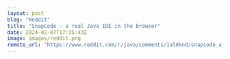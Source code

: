 ```yaml
---
layout: post
blog: "Reddit"
title: "SnapCode - a real Java IDE in the browser"
date: 2024-02-07T17:35:43Z
image: images/reddit.png
remote_url: "https://www.reddit.com/r/java/comments/1al8knd/snapcode_a_real_java_ide_in_the_browser/"
---
```

